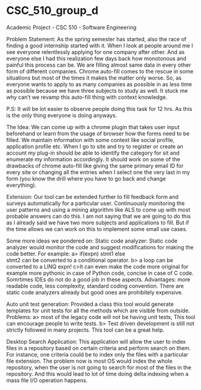 # CSC_510_group_d
Academic Project - CSC 510 - Software Engineering

Problem Statement:
As the spring semester has started, also the race of finding a good internship started with it. 
When I look at people around me I see everyone relentlessly applying for one company after other. 
And as everyone else I had this realization few days back how monotonous and painful this process can be. 
We are filling almost same data in every other form of different companies. 
Chrome auto-fill comes to the rescue in some situations but most of the times it makes the matter only worse. 
So, as everyone wants to apply to as many companies as possible in as less time as possible because we have 
three subjects to study as well. It stuck me why can’t we revamp this auto-fill thing with context knowledge.
 
P.S: It will be lot easier to observe people doing this task for 12 hrs. As this is the only thing everyone is doing anyways.
 
The Idea:
We can come up with a chrome plugin that takes user input beforehand or learn from the usage of browser 
how the forms need to be filled. We maintain information with some context like social profile, application 
profile etc. When I go to site and try to register or create an account my plug-in should be able to 
identify the category for sit and enumerate my information accordingly. It should work on some of the 
drawbacks of chrome auto-fill like giving the same primary email ID for every site or changing all the 
entries when I select one the very last in my form (you know the drill where you have to go back and change everything).
 
Extension:
Our tool can be extended further to fill feedback form and surveys automatically for a particular user. 
Continuously monitoring the user patterns and using a mining algorithm like ALS to come up with most 
probable answers can do this. I am not saying that we are going to do this as I already said we have two 
more subjects and applications to fill. But if the time allows we can work on this to implement some small use cases.

Some more ideas we pondered on:
Static code analyzer: 
Static code analyzer would monitor the code and suggest modifications for making the code better. 
For example: 
a> if(expn) 
    stmt1 
   else  
    stmt2
  can be converted to a conditional operator.
b> a loop can be converted to a LINQ expn!
c>It can even make the code more original for example more pythonic in case of Python code, concise in case of C code.
Somrtimes IDEs do not do a good job in these aspects.
Advantages: more readable code, less complexity, standard coding convention.
There are static code analyzers already but good ones are prohibitely expensive.

Auto unit test generation: 
Provided a class this tool would generate templates for unit tests for all the methods which are visible from outside.
Problems: 
a> most of the legacy code will not be having unit tests, This tool can encourage people to write tests. 
b> Test driven development is still not strictly followed in many projects. This tool can be a great help.

Desktop Search Application: 
This application will allow the user to index files in a repository based on certain criteria and perform search on them.
For instance, one criteria could be to index only the files with a particular file extension. 
The problem now is most OS would index the whole repository, when the user is not going to search for most of the files in the repository.
And this would lead to lot of time doing delta indexing when a mass file I/O operation happens.